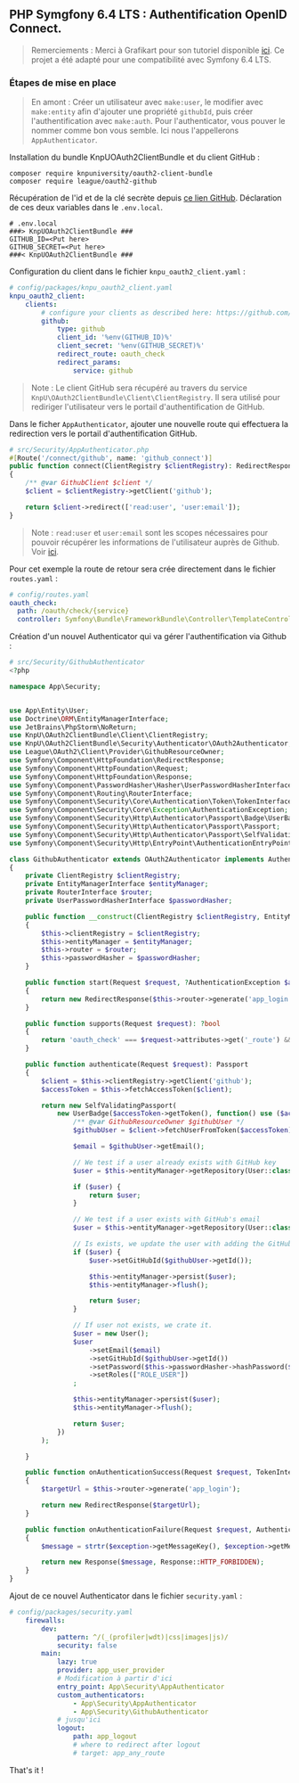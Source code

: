 ## PHP Symgfony 6.4 LTS : Authentification OpenID Connect.

> Remerciements : Merci à Grafikart pour son tutoriel disponible [ici](https://grafikart.fr/tutoriels/symfony-oauth-authenticator-1362). Ce projet a été adapté pour une compatibilité avec Symfony 6.4 LTS.

### Étapes de mise en place

> En amont : Créer un utilisateur avec `make:user`, le modifier avec `make:entity` afin d'ajouter une propriété `githubId`,
> puis créer l'authentification avec `make:auth`. Pour l'authenticator, vous pouver le nommer comme bon vous semble. Ici
> nous l'appellerons `AppAuthenticator`.

Installation du bundle KnpUOAuth2ClientBundle et du client GitHub :

```shell
composer require knpuniversity/oauth2-client-bundle
composer require league/oauth2-github
```

Récupération de l'id et de la clé secrète depuis [ce lien GitHub](https://github.com/settings/developers).
Déclaration de ces deux variables dans le `.env.local`.

```shell
# .env.local
###> KnpUOAuth2ClientBundle ###
GITHUB_ID=<Put here>
GITHUB_SECRET=<Put here>
###< KnpUOAuth2ClientBundle ###
```

Configuration du client dans le fichier `knpu_oauth2_client.yaml` :

```yaml
# config/packages/knpu_oauth2_client.yaml
knpu_oauth2_client:
    clients:
        # configure your clients as described here: https://github.com/knpuniversity/oauth2-client-bundle#configuration
        github:
            type: github
            client_id: '%env(GITHUB_ID)%'
            client_secret: '%env(GITHUB_SECRET)%'
            redirect_route: oauth_check
            redirect_params:
                service: github
```

> Note : Le client GitHub sera récupéré au travers du service `KnpU\OAuth2ClientBundle\Client\ClientRegistry`. Il sera
> utilisé pour rediriger l'utilisateur vers le portail d'authentification de GitHub.

Dans le ficher `AppAuthenticator`, ajouter une nouvelle route qui effectuera la redirection vers le portail d'authentification GitHub.

```php
# src/Security/AppAuthenticator.php
#[Route('/connect/github', name: 'github_connect')]
public function connect(ClientRegistry $clientRegistry): RedirectResponse
{
    /** @var GithubClient $client */
    $client = $clientRegistry->getClient('github');

    return $client->redirect(['read:user', 'user:email']);
}
```

> Note : `read:user` et `user:email` sont les scopes nécessaires pour pouvoir récupérer les informations de l'utilisateur
> auprès de Github. Voir [ici](https://docs.github.com/fr/apps/oauth-apps/building-oauth-apps/scopes-for-oauth-apps).

Pour cet exemple la route de retour sera crée directement dans le fichier `routes.yaml` :

```yaml
# config/routes.yaml
oauth_check:
  path: /oauth/check/{service}
  controller: Symfony\Bundle\FrameworkBundle\Controller\TemplateController
```

Création d'un nouvel Authenticator qui va gérer l'authentification via Github :

```php
# src/Security/GithubAuthenticator
<?php

namespace App\Security;


use App\Entity\User;
use Doctrine\ORM\EntityManagerInterface;
use JetBrains\PhpStorm\NoReturn;
use KnpU\OAuth2ClientBundle\Client\ClientRegistry;
use KnpU\OAuth2ClientBundle\Security\Authenticator\OAuth2Authenticator;
use League\OAuth2\Client\Provider\GithubResourceOwner;
use Symfony\Component\HttpFoundation\RedirectResponse;
use Symfony\Component\HttpFoundation\Request;
use Symfony\Component\HttpFoundation\Response;
use Symfony\Component\PasswordHasher\Hasher\UserPasswordHasherInterface;
use Symfony\Component\Routing\RouterInterface;
use Symfony\Component\Security\Core\Authentication\Token\TokenInterface;
use Symfony\Component\Security\Core\Exception\AuthenticationException;
use Symfony\Component\Security\Http\Authenticator\Passport\Badge\UserBadge;
use Symfony\Component\Security\Http\Authenticator\Passport\Passport;
use Symfony\Component\Security\Http\Authenticator\Passport\SelfValidatingPassport;
use Symfony\Component\Security\Http\EntryPoint\AuthenticationEntryPointInterface;

class GithubAuthenticator extends OAuth2Authenticator implements AuthenticationEntrypointInterface
{
    private ClientRegistry $clientRegistry;
    private EntityManagerInterface $entityManager;
    private RouterInterface $router;
    private UserPasswordHasherInterface $passwordHasher;

    public function __construct(ClientRegistry $clientRegistry, EntityManagerInterface $entityManager, RouterInterface $router, UserPasswordHasherInterface $passwordHasher)
    {
        $this->clientRegistry = $clientRegistry;
        $this->entityManager = $entityManager;
        $this->router = $router;
        $this->passwordHasher = $passwordHasher;
    }

    public function start(Request $request, ?AuthenticationException $authException = null): RedirectResponse
    {
        return new RedirectResponse($this->router->generate('app_login'));
    }

    public function supports(Request $request): ?bool
    {
        return 'oauth_check' === $request->attributes->get('_route') && $request->get('service') === 'github';
    }

    public function authenticate(Request $request): Passport
    {
        $client = $this->clientRegistry->getClient('github');
        $accessToken = $this->fetchAccessToken($client);

        return new SelfValidatingPassport(
            new UserBadge($accessToken->getToken(), function() use ($accessToken, $client) {
                /** @var GithubResourceOwner $githubUser */
                $githubUser = $client->fetchUserFromToken($accessToken);

                $email = $githubUser->getEmail();

                // We test if a user already exists with GitHub key
                $user = $this->entityManager->getRepository(User::class)->findOneBy(['GitHubId' => $githubUser->getId()]);

                if ($user) {
                    return $user;
                }

                // We test if a user exists with GitHub's email
                $user = $this->entityManager->getRepository(User::class)->findOneBy(['email' => $email]);

                // Is exists, we update the user with adding the GitHub Id.
                if ($user) {
                    $user->setGitHubId($githubUser->getId());

                    $this->entityManager->persist($user);
                    $this->entityManager->flush();

                    return $user;
                }

                // If user not exists, we crate it.
                $user = new User();
                $user
                    ->setEmail($email)
                    ->setGitHubId($githubUser->getId())
                    ->setPassword($this->passwordHasher->hashPassword($user, 'password'))
                    ->setRoles(["ROLE_USER"])
                ;

                $this->entityManager->persist($user);
                $this->entityManager->flush();

                return $user;
            })
        );

    }

    public function onAuthenticationSuccess(Request $request, TokenInterface $token, string $firewallName): ?Response
    {
        $targetUrl = $this->router->generate('app_login');

        return new RedirectResponse($targetUrl);
    }

    public function onAuthenticationFailure(Request $request, AuthenticationException $exception): ?Response
    {
        $message = strtr($exception->getMessageKey(), $exception->getMessageData());

        return new Response($message, Response::HTTP_FORBIDDEN);
    }
}
```

Ajout de ce nouvel Authenticator dans le fichier `security.yaml` :

```yaml
# config/packages/security.yaml
    firewalls:
        dev:
            pattern: ^/(_(profiler|wdt)|css|images|js)/
            security: false
        main:
            lazy: true
            provider: app_user_provider
            # Modification à partir d'ici
            entry_point: App\Security\AppAuthenticator
            custom_authenticators:
                - App\Security\AppAuthenticator
                - App\Security\GithubAuthenticator
            # jusqu'ici
            logout:
                path: app_logout
                # where to redirect after logout
                # target: app_any_route
```

That's it !